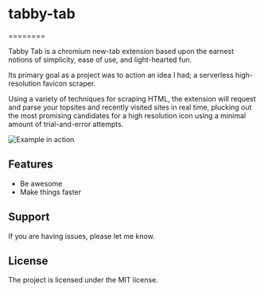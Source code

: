 # tabby-tab
========

Tabby Tab is a chromium new-tab extension based upon the earnest notions of simplicity, ease of use, and light-hearted fun.

Its primary goal as a project was to action an idea I had; a serverless high-resolution favicon scraper.

Using a variety of techniques for scraping HTML, the extension will request and parse your topsites and recently visited sites in real time, plucking out the most promising candidates for a high resolution icon using a minimal amount of trial-and-error attempts.

![Example in action](https://media.giphy.com/media/j3sRA7JoDTTvYZSCKs/giphy.gif)

Features
--------

- Be awesome
- Make things faster

Support
-------

If you are having issues, please let me know.

License
-------

The project is licensed under the MIT license.
